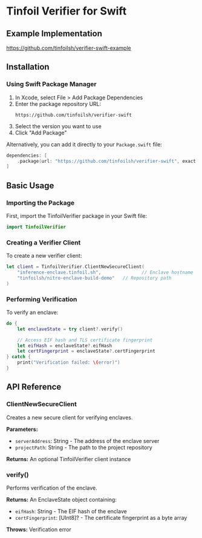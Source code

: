 # Tinfoil Verifier for Swift

## Example Implementation

https://github.com/tinfoilsh/verifier-swift-example

## Installation

### Using Swift Package Manager

1. In Xcode, select File > Add Package Dependencies
2. Enter the package repository URL:
   ```
   https://github.com/tinfoilsh/verifier-swift
   ```
3. Select the version you want to use
4. Click "Add Package"

Alternatively, you can add it directly to your `Package.swift` file:

```swift
dependencies: [
    .package(url: "https://github.com/tinfoilsh/verifier-swift", exact: "0.0.2")
]
```

## Basic Usage

### Importing the Package

First, import the TinfoilVerifier package in your Swift file:

```swift
import TinfoilVerifier
```

### Creating a Verifier Client

To create a new verifier client:

```swift
let client = TinfoilVerifier.ClientNewSecureClient(
    "inference-enclave.tinfoil.sh",               // Enclave hostname
    "tinfoilsh/nitro-enclave-build-demo"   // Repository path
)
```

### Performing Verification

To verify an enclave:

```swift
do {
    let enclaveState = try client?.verify()

    // Access EIF hash and TLS certificate fingerprint
    let eifHash = enclaveState?.eifHash
    let certFingerprint = enclaveState?.certFingerprint
} catch {
    print("Verification failed: \(error)")
}
```

## API Reference

### ClientNewSecureClient

Creates a new secure client for verifying enclaves.

**Parameters:**

- `serverAddress`: String - The address of the enclave server
- `projectPath`: String - The path to the project repository

**Returns:** An optional TinfoilVerifier client instance

### verify()

Performs verification of the enclave.

**Returns:** An EnclaveState object containing:

- `eifHash`: String - The EIF hash of the enclave
- `certFingerprint`: [UInt8]? - The certificate fingerprint as a byte array

**Throws:** Verification error
